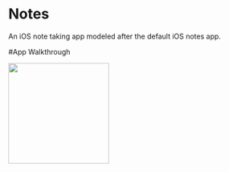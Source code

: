 # Notes
An iOS note taking app modeled after the default iOS notes app.

#App Walkthrough


<img src= https://i.imgur.com/F3VU0xl.gif width=200><br>
